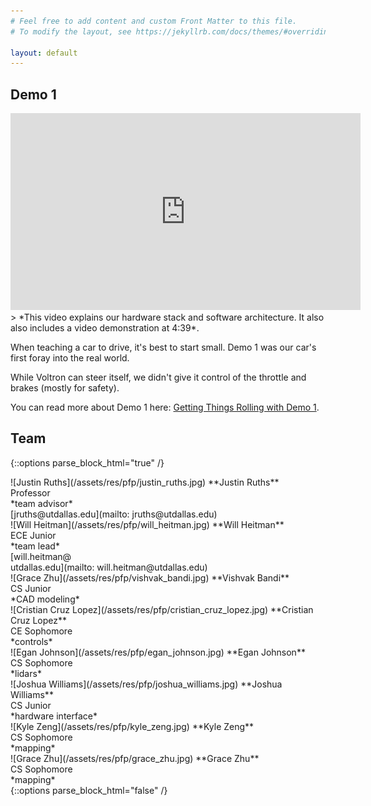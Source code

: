 ```yaml
---
# Feel free to add content and custom Front Matter to this file.
# To modify the layout, see https://jekyllrb.com/docs/themes/#overriding-theme-defaults

layout: default
---
```



## Demo 1
<iframe width="560" height="315" src="https://www.youtube.com/embed/Ry3275KyM2Q" title="YouTube video player" frameborder="0" allow="accelerometer; autoplay; clipboard-write; encrypted-media; gyroscope; picture-in-picture" allowfullscreen></iframe>
> *This video explains our hardware stack and software architecture. It also also includes a video demonstration at 4:39*. 

When teaching a car to drive, it's best to start small. Demo 1 was our car's first foray into the real world.

While Voltron can steer itself, we didn't give it control of the throttle and brakes (mostly for safety).

You can read more about Demo 1 here: [Getting Things Rolling with Demo 1](./d1-overview).

## Team
{::options parse_block_html="true" /}
<div class="flex-row">
<div class="team-member-card">
![Justin Ruths](/assets/res/pfp/justin_ruths.jpg)
**Justin Ruths**<br/>Professor<br/>*team advisor*<br/>[jruths@utdallas.edu](mailto: jruths@utdallas.edu)
</div>
<div class="team-member-card">
![Will Heitman](/assets/res/pfp/will_heitman.jpg)
**Will Heitman**<br/>ECE Junior<br/>*team lead*<br/>[will.heitman@<br/>utdallas.edu](mailto: will.heitman@utdallas.edu)
</div>
<div class="team-member-card">
![Grace Zhu](/assets/res/pfp/vishvak_bandi.jpg)
**Vishvak Bandi**<br/>CS Junior<br/>*CAD modeling*
</div>
<div class="team-member-card">
![Cristian Cruz Lopez](/assets/res/pfp/cristian_cruz_lopez.jpg)
**Cristian Cruz Lopez**<br/>CE Sophomore<br/>*controls*
</div>
<div class="team-member-card">
![Egan Johnson](/assets/res/pfp/egan_johnson.jpg)
**Egan Johnson**<br/>CS Sophomore<br/>*lidars*
</div>
<div class="team-member-card">
![Joshua Williams](/assets/res/pfp/joshua_williams.jpg)
**Joshua Williams**<br/>CS Junior<br/>*hardware interface*
</div>
<div class="team-member-card">
![Kyle Zeng](/assets/res/pfp/kyle_zeng.jpg)
**Kyle Zeng**<br/>CS Sophomore<br/>*mapping*
</div>
<div class="team-member-card">
![Grace Zhu](/assets/res/pfp/grace_zhu.jpg)
**Grace Zhu**<br/>CS Sophomore<br/>*mapping*
</div>
</div>
{::options parse_block_html="false" /}